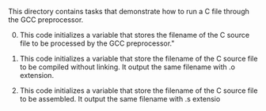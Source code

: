This directory contains tasks that demonstrate how to run a C file through the GCC preprocessor.

0. This code initializes a variable that stores the filename of the C source file to be processed by the GCC preprocessor."

1. This code initializes a variable that store the filename of the C source file to be compiled without
linking. It output the same filename with .o extension.

2. This code initializes a variable that store the filename of the C source file to be assembled. It output the same filename with .s extensio
